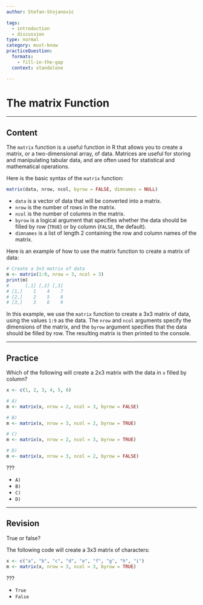 ```yaml
---
author: Stefan-Stojanovic

tags:
  - introduction
  - discussion
type: normal
category: must-know
practiceQuestion:
  formats:
    - fill-in-the-gap
  context: standalone

---
```


# The matrix Function

---

## Content


The `matrix` function is a useful function in R that allows you to create a matrix, or a two-dimensional array, of data. Matrices are useful for storing and manipulating tabular data, and are often used for statistical and mathematical operations.

Here is the basic syntax of the `matrix` function:
```r
matrix(data, nrow, ncol, byrow = FALSE, dimnames = NULL)
```

- `data` is a vector of data that will be converted into a matrix.
- `nrow` is the number of rows in the matrix.
- `ncol` is the number of columns in the matrix.
- `byrow` is a logical argument that specifies whether the data should be filled by row (`TRUE`) or by column (`FALSE`, the default).
- `dimnames` is a list of length 2 containing the row and column names of the matrix.

Here is an example of how to use the matrix function to create a matrix of data:
```r
# Create a 3x3 matrix of data
m <- matrix(1:9, nrow = 3, ncol = 3)
print(m)
#      [,1] [,2] [,3]
# [1,]    1    4    7
# [2,]    2    5    8
# [3,]    3    6    9
```


In this example, we use the `matrix` function to create a 3x3 matrix of data, using the values `1:9` as the data. The `nrow` and `ncol` arguments specify the dimensions of the matrix, and the `byrow` argument specifies that the data should be filled by row. The resulting matrix is then printed to the console.

---
## Practice

Which of the following will create a 2x3 matrix with the data in `x` filled by column?

```r
x <- c(1, 2, 3, 4, 5, 6)
```

```r
# A)
m <- matrix(x, nrow = 2, ncol = 3, byrow = FALSE)

# B)
m <- matrix(x, nrow = 3, ncol = 2, byrow = TRUE)

# C)
m <- matrix(x, nrow = 2, ncol = 3, byrow = TRUE)

# D)
m <- matrix(x, nrow = 3, ncol = 2, byrow = FALSE)
```

???

- `A)`
- `B)`
- `C)`
- `D)`



---
## Revision

True or false?

The following code will create a 3x3 matrix of characters:

```r
x <- c("a", "b", "c", "d", "e", "f", "g", "h", "i")
m <- matrix(x, nrow = 3, ncol = 3, byrow = TRUE)
```

???

- `True`
- `False`